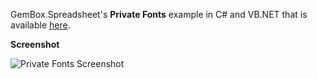 GemBox.Spreadsheet's **Private Fonts** example in C# and VB.NET that is available [here](https://www.gemboxsoftware.com/spreadsheet/examples/private-fonts/115).

**Screenshot**


![Private Fonts Screenshot](https://www.gemboxsoftware.com/Spreadsheet/Examples/Content/AdvancedFeatures/PrivateFonts/PrivateFonts.png)